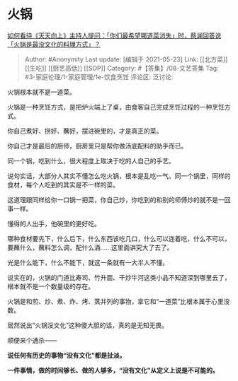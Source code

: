 # 火锅
[如何看待《天天向上》主持人提问：「你们最希望哪道菜消失」时，蔡澜回答说「火锅是最没文化的料理方式」？](https://www.zhihu.com/question/305458639/answer/1683354481)

> Author: #Anonymity
> Last update: [编辑于 2021-05-23]
> Link: [[北方菜]] [[生吃]] [[厨艺高低]] [[SOP]]
> Category: #【答集】/08-文艺答集
> Tag: #3-家庭伦理/1-家庭管理/1e-饮食烹饪 
> 评论区:
> 泛讨论:

火锅根本就不是一道菜。

火锅是一种烹饪方式，是把炉火端上了桌，由食客自己完成烹饪过程的一种烹饪方式。

你自己煮好、捞好、蘸好，摆进碗里的，才是真正的菜。

你自己才是最后的厨师，厨房里只是帮你做汤底配料的助手而已。

同一个锅，吃到什么，很大程度上取决于吃的人自己的手艺。

说句实话，大部分人其实不懂怎么吃火锅，根本是乱吃一气。同一个锅里，同样的食材，每个人吃到的其实是不一样的菜。

这道理跟同样给你一口锅一把菜，你自己炒，你吃到的和别的师傅炒的就不是一回事一样。

懂得的人出手，他碗里的更好吃。

哪种食材要先下，什么后下，什么东西该吃几口，什么可以连着吃，什么不可以，要蘸什么，蘸料怎么调，配什么酒……这里面讲究大了去了。

光是什么能下，什么不能下，就这一条就有一大半人不懂。

说实在的，火锅的门道比寿司、竹升面、干炒牛河这类小品不知道深到哪里去了，根本就不是一个数量级的存在。

火锅是和煎、炒、煮、炸、烤、蒸并列的事物，拿它和“一道菜”比根本属于心里没数。

居然说出“火锅没文化”这种傻大胆的话，真的是无知无畏。

顺便来个通杀——

**说任何有历史的事物“没有文化”都是扯淡。**

**一件事情，做的时间够长、做的人够多，“没有文化”从定义上说是不可能的。**

